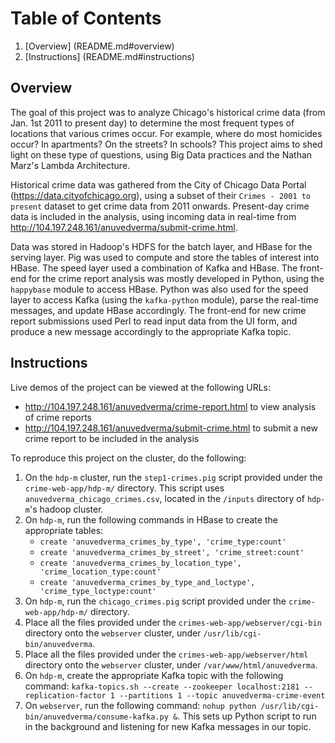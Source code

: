 # Table of Contents

1. [Overview] (README.md#overview)
2. [Instructions] (README.md#instructions)


## Overview
The goal of this project was to analyze Chicago's historical crime data (from Jan. 1st 2011 to present day) to determine the most frequent types of locations that various crimes occur. For example, where do most homicides occur? In apartments? On the streets? In schools? This project aims to shed light on these type of questions, using Big Data practices and the Nathan Marz's Lambda Architecture.


Historical crime data was gathered from the City of Chicago Data Portal (https://data.cityofchicago.org), using a subset of their `Crimes - 2001 to present` dataset to get crime data from 2011 onwards. Present-day crime data is included in the analysis, using incoming data in real-time from http://104.197.248.161/anuvedverma/submit-crime.html.


Data was stored in Hadoop's HDFS for the batch layer, and HBase for the serving layer. Pig was used to compute and store the tables of interest into HBase. The speed layer used a combination of Kafka and HBase.
The front-end for the crime report analysis was mostly developed in Python, using the `happybase` module to access HBase. Python was also used for the speed layer to access Kafka (using the `kafka-python` module), parse the real-time messages, and update HBase accordingly.
The front-end for new crime report submissions used Perl to read input data from the UI form, and produce a new message accordingly to the appropriate Kafka topic.




## Instructions

Live demos of the project can be viewed at the following URLs:
* http://104.197.248.161/anuvedverma/crime-report.html to view analysis of crime reports
* http://104.197.248.161/anuvedverma/submit-crime.html to submit a new crime report to be included in the analysis



To reproduce this project on the cluster, do the following:
1. On the `hdp-m` cluster, run the `step1-crimes.pig` script provided under the `crime-web-app/hdp-m/` directory. This script uses `anuvedverma_chicago_crimes.csv`, located in the `/inputs` directory of `hdp-m`'s hadoop cluster.
2. On `hdp-m`, run the following commands in HBase to create the appropriate tables:
	* `create 'anuvedverma_crimes_by_type', 'crime_type:count'`
	* `create 'anuvedverma_crimes_by_street', 'crime_street:count'`
	* `create 'anuvedverma_crimes_by_location_type', 'crime_location_type:count'`
	* `create 'anuvedverma_crimes_by_type_and_loctype', 'crime_type_loctype:count'`
3. On `hdp-m`, run the `chicago_crimes.pig` script provided under the `crime-web-app/hdp-m/` directory.
4. Place all the files provided under the `crimes-web-app/webserver/cgi-bin` directory onto the `webserver` cluster, under `/usr/lib/cgi-bin/anuvedverma`.
5. Place all the files provided under the `crimes-web-app/webserver/html` directory onto the `webserver` cluster, under `/var/www/html/anuvedverma`.
6. On `hdp-m`, create the appropriate Kafka topic with the following command: `kafka-topics.sh --create --zookeeper localhost:2181 --replication-factor 1 --partitions 1 --topic anuvedverma-crime-event`
7. On `webserver`, run the following command: `nohup python /usr/lib/cgi-bin/anuvedverma/consume-kafka.py &`. This sets up Python script to run in the background and listening for new Kafka messages in our topic.
